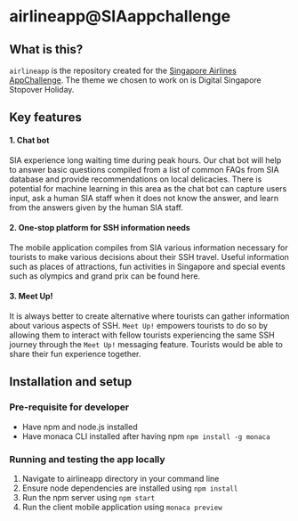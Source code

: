 # airlineapp@SIAappchallenge

## What is this?
`airlineapp` is the repository created for the [Singapore Airlines AppChallenge](http://appchallenge.singaporeair.com/). The theme we chosen to work on is Digital Singapore Stopover Holiday.


## Key features

#### 1. Chat bot
SIA experience long waiting time during peak hours. Our chat bot will help to answer basic questions compiled from a list of common FAQs from SIA database and provide recommendations on local delicacies. There is potential for machine learning in this area as the chat bot can capture users input, ask a human SIA staff when it does not know the answer, and learn from the answers given by the human SIA staff.

#### 2. One-stop platform for SSH information needs
The mobile application compiles from SIA various information necessary for tourists to make various decisions about their SSH travel. Useful information such as places of attractions, fun activities in Singapore and special events such as olympics and grand prix can be found here.

#### 3. Meet Up!
It is always better to create alternative where tourists can gather information about various aspects of SSH. `Meet Up!` empowers tourists to do so by allowing them to interact with fellow tourists experiencing the same SSH journey through the `Meet Up!` messaging feature. Tourists would be able to share their fun experience together.


## Installation and setup

### Pre-requisite for developer
- Have npm and node.js installed
- Have monaca CLI installed after having npm `npm install -g monaca`

### Running and testing the app locally
1. Navigate to airlineapp directory in your command line
2. Ensure node dependencies are installed using `npm install`
3. Run the npm server using `npm start`
4. Run the client mobile application using `monaca preview`
